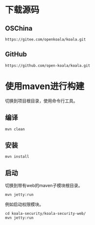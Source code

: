 # 下载源码
## OSChina
```
https://gitee.com/openkoala/koala.git
```
## GitHub
```
https://github.com/open-koala/koala.git
```
# 使用maven进行构建
切换到项目根目录，使用命令行工具。
## 编译
```
mvn clean
```
## 安装
```
mvn install
```
## 启动
切换到带有web的maven子模块根目录。
```
mvn jetty:run
```
例如启动权限模块。
```
cd koala-security/koala-security-web/
mvn jetty:run
```
